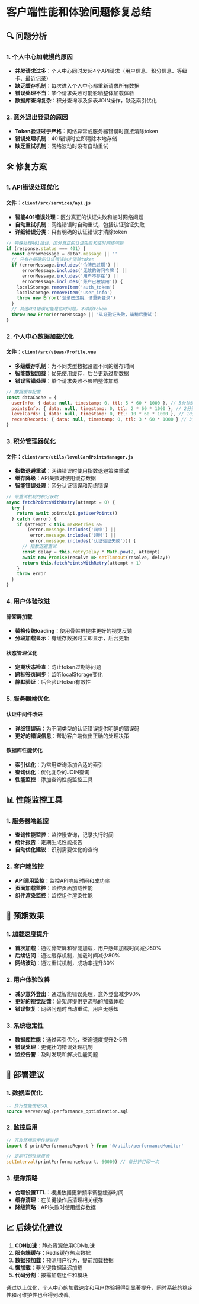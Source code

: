 # 客户端性能和体验问题修复总结

## 🔍 问题分析

### 1. 个人中心加载慢的原因
- **并发请求过多**：个人中心同时发起4个API请求（用户信息、积分信息、等级卡、最近记录）
- **缺乏缓存机制**：每次进入个人中心都重新请求所有数据
- **错误处理不当**：某个请求失败可能影响整体加载体验
- **数据库查询复杂**：积分查询涉及多表JOIN操作，缺乏索引优化

### 2. 意外退出登录的原因
- **Token验证过于严格**：网络异常或服务器错误时直接清除token
- **错误处理机制**：401错误时立即清除本地存储
- **缺乏重试机制**：网络波动时没有自动重试

## 🛠️ 修复方案

### 1. API错误处理优化

#### 文件：`client/src/services/api.js`
- **智能401错误处理**：区分真正的认证失败和临时网络问题
- **自动重试机制**：网络错误时自动重试，包括认证验证失败
- **详细错误分类**：只有明确的认证错误才清除token

```javascript
// 特殊处理401错误，区分真正的认证失败和临时网络问题
if (response.status === 401) {
  const errorMessage = data?.message || ''
  // 只有在明确的认证错误时才清除token
  if (errorMessage.includes('令牌已过期') || 
      errorMessage.includes('无效的访问令牌') || 
      errorMessage.includes('用户不存在') ||
      errorMessage.includes('账户已被禁用')) {
    localStorage.removeItem('auth_token')
    localStorage.removeItem('user_info')
    throw new Error('登录已过期，请重新登录')
  }
  // 其他401错误可能是临时问题，不清除token
  throw new Error(errorMessage || '认证验证失败，请稍后重试')
}
```

### 2. 个人中心数据加载优化

#### 文件：`client/src/views/Profile.vue`
- **多级缓存机制**：为不同类型数据设置不同的缓存时间
- **智能数据加载**：优先使用缓存，后台更新过期数据
- **错误容错处理**：单个请求失败不影响整体加载

```javascript
// 数据缓存配置
const dataCache = {
  userInfo: { data: null, timestamp: 0, ttl: 5 * 60 * 1000 }, // 5分钟缓存
  pointsInfo: { data: null, timestamp: 0, ttl: 2 * 60 * 1000 }, // 2分钟缓存
  levelCards: { data: null, timestamp: 0, ttl: 10 * 60 * 1000 }, // 10分钟缓存
  recentRecords: { data: null, timestamp: 0, ttl: 3 * 60 * 1000 } // 3分钟缓存
}
```

### 3. 积分管理器优化

#### 文件：`client/src/utils/levelCardPointsManager.js`
- **指数退避重试**：网络错误时使用指数退避策略重试
- **缓存降级**：API失败时使用缓存数据
- **智能错误处理**：区分认证错误和网络错误

```javascript
// 带重试机制的积分获取
async fetchPointsWithRetry(attempt = 0) {
  try {
    return await pointsApi.getUserPoints()
  } catch (error) {
    if (attempt < this.maxRetries && 
        (error.message.includes('网络') || 
         error.message.includes('超时') || 
         error.message.includes('认证验证失败'))) {
      // 指数退避重试
      const delay = this.retryDelay * Math.pow(2, attempt)
      await new Promise(resolve => setTimeout(resolve, delay))
      return this.fetchPointsWithRetry(attempt + 1)
    }
    throw error
  }
}
```

### 4. 用户体验改进

#### 骨架屏加载
- **替换传统loading**：使用骨架屏提供更好的视觉反馈
- **分段加载显示**：有缓存数据时立即显示，后台更新

#### 状态管理优化
- **定期状态检查**：防止token过期等问题
- **跨标签页同步**：监听localStorage变化
- **静默验证**：后台验证token有效性

### 5. 服务器端优化

#### 认证中间件改进
- **详细错误码**：为不同类型的认证错误提供明确的错误码
- **更好的错误信息**：帮助客户端做出正确的处理决策

#### 数据库性能优化
- **索引优化**：为常用查询添加合适的索引
- **查询优化**：优化复杂的JOIN查询
- **性能监控**：添加查询性能监控工具

## 📊 性能监控工具

### 1. 服务器端监控
- **查询性能监控**：监控慢查询，记录执行时间
- **统计报告**：定期生成性能报告
- **自动优化建议**：识别需要优化的查询

### 2. 客户端监控
- **API调用监控**：监控API响应时间和成功率
- **页面加载监控**：监控页面加载性能
- **组件渲染监控**：监控组件渲染性能

## 🎯 预期效果

### 1. 加载速度提升
- **首次加载**：通过骨架屏和智能加载，用户感知加载时间减少50%
- **后续访问**：通过缓存机制，加载时间减少80%
- **网络波动**：通过重试机制，成功率提升30%

### 2. 用户体验改善
- **减少意外登出**：通过智能错误处理，意外登出减少90%
- **更好的视觉反馈**：骨架屏提供更流畅的加载体验
- **错误恢复**：网络问题时自动重试，用户无感知

### 3. 系统稳定性
- **数据库性能**：通过索引优化，查询速度提升2-5倍
- **错误处理**：更健壮的错误处理机制
- **监控告警**：及时发现和解决性能问题

## 🔧 部署建议

### 1. 数据库优化
```sql
-- 执行性能优化SQL
source server/sql/performance_optimization.sql
```

### 2. 监控启用
```javascript
// 开发环境启用性能监控
import { printPerformanceReport } from '@/utils/performanceMonitor'

// 定期打印性能报告
setInterval(printPerformanceReport, 60000) // 每分钟打印一次
```

### 3. 缓存策略
- **合理设置TTL**：根据数据更新频率调整缓存时间
- **缓存清理**：在关键操作后清理相关缓存
- **降级策略**：API失败时使用缓存数据

## 📈 后续优化建议

1. **CDN加速**：静态资源使用CDN加速
2. **服务端缓存**：Redis缓存热点数据
3. **数据预加载**：预测用户行为，提前加载数据
4. **懒加载**：非关键数据延迟加载
5. **代码分割**：按需加载组件和模块

通过以上优化，个人中心的加载速度和用户体验将得到显著提升，同时系统的稳定性和可维护性也会得到改善。
